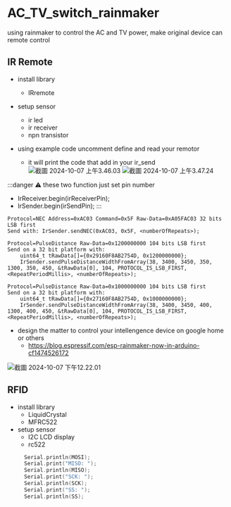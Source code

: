 # AC_TV_switch_rainmaker
using rainmaker to control the AC and TV power, make original device can remote control

## IR Remote

- install library
    - IRremote
- setup sensor
    - ir led
    - ir receiver
    - npn transistor
- using example code uncomment define and read your remotor

    - it will print the code that add in your ir_send
![截圖 2024-10-07 上午3.46.03](https://hackmd.io/_uploads/Bkh4tDgkyx.png)
![截圖 2024-10-07 上午3.47.24](https://hackmd.io/_uploads/SkvUtPekyx.png)


:::danger
:warning: 
these two function just set pin number
- IrReceiver.begin(irReceiverPin);
- IrSender.begin(irSendPin);
:::


``` cpp=
Protocol=NEC Address=0xAC03 Command=0x5F Raw-Data=0xA05FAC03 32 bits LSB first
Send with: IrSender.sendNEC(0xAC03, 0x5F, <numberOfRepeats>);

Protocol=PulseDistance Raw-Data=0x1200000000 104 bits LSB first
Send on a 32 bit platform with: 
    uint64_t tRawData[]={0x29160F8AB2754D, 0x1200000000};
    IrSender.sendPulseDistanceWidthFromArray(38, 3400, 3450, 350, 1300, 350, 450, &tRawData[0], 104, PROTOCOL_IS_LSB_FIRST, <RepeatPeriodMillis>, <numberOfRepeats>);

Protocol=PulseDistance Raw-Data=0x1000000000 104 bits LSB first
Send on a 32 bit platform with: 
    uint64_t tRawData[]={0x27160F8AB2754D, 0x1000000000};
    IrSender.sendPulseDistanceWidthFromArray(38, 3400, 3450, 400, 1300, 400, 450, &tRawData[0], 104, PROTOCOL_IS_LSB_FIRST, <RepeatPeriodMillis>, <numberOfRepeats>);
```
- design the matter to control your intellengence device on google home or others
    - https://blog.espressif.com/esp-rainmaker-now-in-arduino-cf1474526172

![截圖 2024-10-07 下午12.22.01](https://hackmd.io/_uploads/Skixf1bkyg.png)

## RFID
- install library
    - LiquidCrystal
    - MFRC522
- setup sensor
    - I2C LCD display
    - rc522
    ``` cpp
      Serial.println(MOSI);
      Serial.print("MISO: ");
      Serial.println(MISO);
      Serial.print("SCK: ");
      Serial.println(SCK);
      Serial.print("SS: ");
      Serial.println(SS);  
  ```
